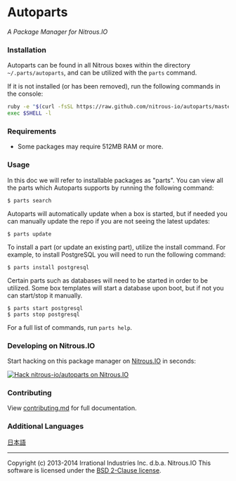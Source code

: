 # Autoparts
*A Package Manager for Nitrous.IO*

### Installation

Autoparts can be found in all Nitrous boxes within the directory `~/.parts/autoparts`,
and can be utilized with the `parts` command.

If it is not installed (or has been removed), run the following commands in the console:

```sh
ruby -e "$(curl -fsSL https://raw.github.com/nitrous-io/autoparts/master/setup.rb)"
exec $SHELL -l
```

### Requirements

* Some packages may require 512MB RAM or more.

### Usage

In this doc we will refer to installable packages as "parts". You can view all the parts
which Autoparts supports by running the following command:

    $ parts search

Autoparts will automatically update when a box is started, but if needed you can manually
update the repo if you are not seeing the latest updates:

    $ parts update

To install a part (or update an existing part), utilize the install command. For example, to
install PostgreSQL you will need to run the following command:

    $ parts install postgresql

Certain parts such as databases will need to be started in order to be utilized. Some box templates will
start a database upon boot, but if not you can start/stop it manually.

    $ parts start postgresql
    $ parts stop postgresql

For a full list of commands, run `parts help`.

### Developing on Nitrous.IO

Start hacking on this package manager on
[Nitrous.IO](https://www.nitrous.io/?utm_source=github.com&utm_campaign=Autoparts&utm_medium=hackonnitrous)
in seconds:

[![Hack nitrous-io/autoparts on Nitrous.IO](https://d3o0mnbgv6k92a.cloudfront.net/assets/hack-l-v1-3cc067e71372f6045e1949af9d96095b.png)](https://www.nitrous.io/hack_button?source=embed&runtime=rails&repo=nitrous-io%2Fautoparts&file_to_open=docs%2Fcontributing.md)

### Contributing

View [contributing.md](https://github.com/nitrous-io/autoparts/tree/master/docs/contributing.md) for full documentation.

### Additional Languages

[日本語](https://github.com/action-io/autoparts/blob/master/README.ja.md)

- - -
Copyright (c) 2013-2014 Irrational Industries Inc. d.b.a. Nitrous.IO
This software is licensed under the [BSD 2-Clause license](https://raw.github.com/nitrous-io/autoparts/master/LICENSE).
